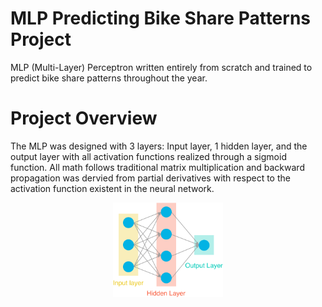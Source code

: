 # MLP Predicting Bike Share Patterns Project

MLP (Multi-Layer) Perceptron written entirely from scratch and trained to predict bike share patterns throughout the year.

# Project Overview
The MLP was designed with 3 layers: Input layer, 1 hidden layer, and the output layer with all activation functions realized through a sigmoid function. All math follows traditional matrix multiplication and backward propagation was dervied from partial derivatives with respect to the activation function existent in the neural network.

<img src="./assets/neural_network.png" style="display: block;margin-left:auto;margin-right:auto;width:35%"/>